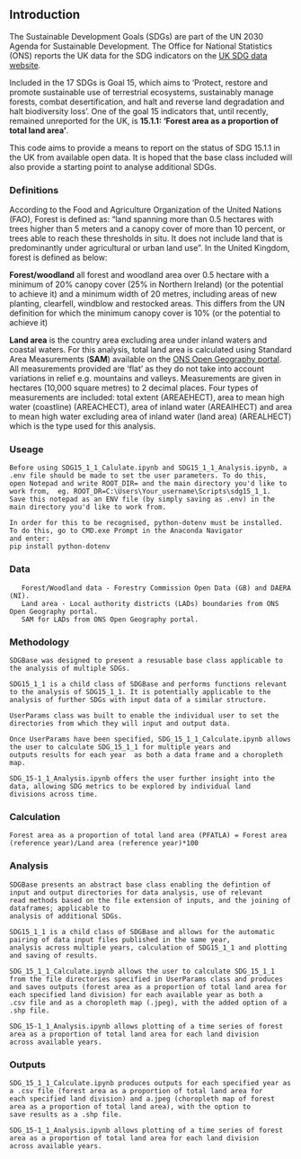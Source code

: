 ## Introduction

The Sustainable Development Goals (SDGs) are part of the UN 2030 Agenda for Sustainable Development. The Office for National Statistics (ONS) reports the UK data for the SDG indicators on the [UK SDG data website](https://sdgdata.gov.uk/).


Included in the 17 SDGs is Goal 15, which aims to ‘Protect, restore and promote sustainable use of terrestrial ecosystems, sustainably manage forests, combat desertification, and halt and reverse land degradation and halt biodiversity loss’. One of the goal 15 indicators that, until recently, remained unreported for the UK, is **15.1.1: ‘Forest area as a proportion of total land area’**. 

This code aims to provide a means to report on the status of SDG 15.1.1 in the UK from available open data. It is hoped that the base class included will also provide a starting point to analyse additional SDGs.  

### Definitions	

According to the Food and Agriculture Organization of the United Nations (FAO), Forest is defined as: “land spanning more than 0.5 hectares with trees higher than 5 meters and a canopy cover of more than 10 percent, or trees able to reach these thresholds in situ. It does not include land that is predominantly under agricultural or urban land use”. In the United Kingdom, forest is defined as below:

**Forest/woodland** all forest and woodland area over 0.5 hectare with a minimum of 20% canopy cover (25% in Northern Ireland) (or the potential to achieve it) and a minimum width of 20 metres, including areas of new planting, clearfell, windblow and restocked areas. This differs from the UN definition for which the minimum canopy cover is 10% (or the potential to achieve it)

**Land area**  is the country area excluding area under inland waters and coastal waters. For this analysis, total land area is calculated using Standard Area Measurements (**SAM**) available on the [ONS Open Geography portal](https://geoportal.statistics.gov.uk/search?collection=Dataset&sort=name&tags=all(PRD_SAM)). All measurements provided are ‘flat’ as they do not take into account variations in relief e.g. mountains and valleys. Measurements are given in hectares (10,000 square metres) to 2 decimal places. Four types of measurements are included: total extent (AREAEHECT), area to mean high water (coastline) (AREACHECT), area of inland water (AREAIHECT) and area to mean high water excluding area of inland water (land area) (AREALHECT) which is the type used for this analysis.

### Useage
    
    Before using SDG15_1_1_Calulate.ipynb and SDG15_1_1_Analysis.ipynb, a .env file should be made to set the user parameters. To do this,
    open Notepad and write ROOT_DIR= and the main directory you'd like to work from,  eg. ROOT_DR=C:\Users\Your_username\Scripts\sdg15_1_1.     Save this notepad as an ENV file (by simply saving as .env) in the main directory you'd like to work from.

    In order for this to be recognised, python-dotenv must be installed. To do this, go to CMD.exe Prompt in the Anaconda Navigator
    and enter: 
    pip install python-dotenv 
    
    

### Data

       Forest/Woodland data - Forestry Commission Open Data (GB) and DAERA (NI).  
       Land area - Local authority districts (LADs) boundaries from ONS Open Geography portal.
       SAM for LADs from ONS Open Geography portal.

### Methodology
    SDGBase was designed to present a resusable base class applicable to the analysis of multiple SDGs.   

    SDG15_1_1 is a child class of SDGBase and performs functions relevant to the analysis of SDG15_1_1. It is potentially applicable to the
    analysis of further SDGs with input data of a similar structure. 
    
    UserParams class was built to enable the individual user to set the directories from which they will input and output data. 
    
    Once UserParams have been specified, SDG_15_1_1_Calculate.ipynb allows the user to calculate SDG_15_1_1 for multiple years and 
    outputs results for each year  as both a data frame and a choropleth map.   
    
    SDG_15-1_1_Analysis.ipynb offers the user further insight into the data, allowing SDG metrics to be explored by individual land             divisions across time. 
       
### Calculation
    
    Forest area as a proportion of total land area (PFATLA) = Forest area (reference year)/Land area (reference year)*100 

### Analysis

    SDGBase presents an abstract base class enabling the defintion of input and output directories for data analysis, use of relevant
    read methods based on the file extension of inputs, and the joining of dataframes; applicable to 
    analysis of additional SDGs.  
    
    SDG15_1_1 is a child class of SDGBase and allows for the automatic pairing of data input files published in the same year, 
    analysis across multiple years, calculation of SDG15_1_1 and plotting and saving of results.     
    
    SDG_15_1_1_Calculate.ipynb allows the user to calculate SDG_15_1_1 from the file directories specified in UserParams class and produces
    and saves outputs (forest area as a proportion of total land area for each specified land division) for each available year as both a       .csv file and as a choropleth map (.jpeg), with the added option of a .shp file.
    
    SDG_15-1_1_Analysis.ipynb allows plotting of a time series of forest area as a proportion of total land area for each land division         across available years.   
              
### Outputs

    SDG_15_1_1_Calculate.ipynb produces outputs for each specified year as a .csv file (forest area as a proportion of total land area for       each specified land division) and a.jpeg (choropleth map of forest area as a proportion of total land area), with the option to 
    save results as a .shp file. 
    
    SDG_15-1_1_Analysis.ipynb allows plotting of a time series of forest area as a proportion of total land area for each land division         across available years.   
       
       